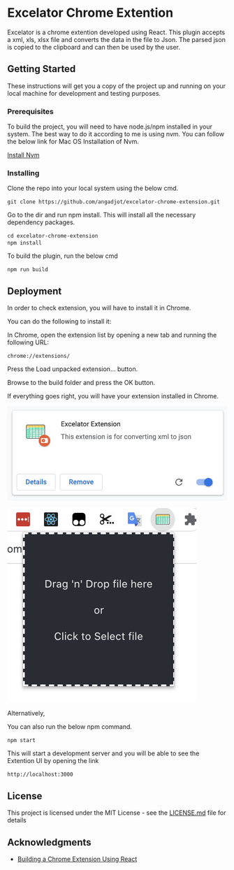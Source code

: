 # Excelator Chrome Extention

Excelator is a chrome extention developed using React. This plugin accepts a xml, xls, xlsx file and converts the data in the file to Json. The parsed json is copied to the clipboard and can then be used by the user.

## Getting Started

These instructions will get you a copy of the project up and running on your local machine for development and testing purposes.

### Prerequisites

To build the project, you will need to have node.js/npm installed in your system. The best way to do it according to me is using nvm.
You can follow the below link for Mac OS Installation of Nvm.

[Install Nvm](https://medium.com/@isaacjoe/best-way-to-install-and-use-nvm-on-mac-e3a3f6bc494d)

### Installing

Clone the repo into your local system using the below cmd.

```
git clone https://github.com/angadjot/excelator-chrome-extension.git
```

Go to the dir and run npm install. This will install all the necessary dependency packages.

```
cd excelator-chrome-extension
npm install
```

To build the plugin, run the below cmd

```
npm run build
```

## Deployment

In order to check extension, you will have to install it in Chrome. 

You can do the following to install it:

In Chrome, open the extension list by opening a new tab and running the following URL:

```
chrome://extensions/
```

Press the Load unpacked extension… button.

Browse to the build folder and press the OK button.

If everything goes right, you will have your extension installed in Chrome.

![Chrome Extention](https://github.com/angadjot/excelator-chrome-extension/blob/master/images/chrome_extention.png?raw=true)

![Extention Preview](https://github.com/angadjot/excelator-chrome-extension/blob/master/images/extention_preview.png?raw=true)

Alternatively, 

You can also run the below npm command.

```
npm start
```

This will start a development server and you will be able to see the Extention UI by opening the link

```
http://localhost:3000
```

## License

This project is licensed under the MIT License - see the [LICENSE.md](LICENSE.md) file for details

## Acknowledgments

* [Building a Chrome Extension Using React](https://medium.com/@gilfink/building-a-chrome-extension-using-react-c5bfe45aaf36)
